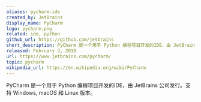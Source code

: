 ```yaml
---
aliases: pycharm-ide
created_by: JetBrains
display_name: PyCharm
logo: pycharm.png
related: ide, python
github_url: https://github.com/jetbrains
short_description: PyCharm 是一个用于 Python 编程项目开发的IDE，由 JetBrains 公司发行。
released: February 3, 2010
url: https://www.jetbrains.com/pycharm/
topic: pycharm
wikipedia_url: https://en.wikipedia.org/wiki/PyCharm
---
```

PyCharm 是一个用于 Python 编程项目开发的IDE，由 JetBrains 公司发行。支持 Windows, macOS 和 Linux 版本。
